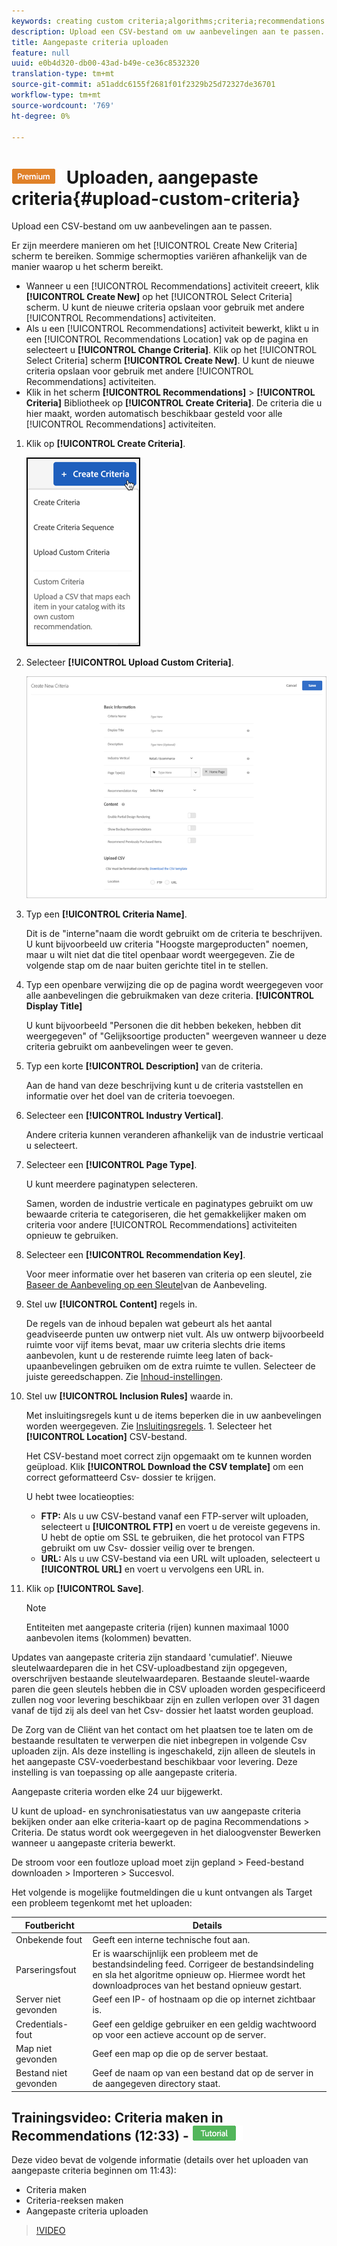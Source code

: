 ```yaml
---
keywords: creating custom criteria;algorithms;criteria;recommendations criteria;csv;ftp;upload csv
description: Upload een CSV-bestand om uw aanbevelingen aan te passen.
title: Aangepaste criteria uploaden
feature: null
uuid: e0b4d320-db00-43ad-b49e-ce36c8532320
translation-type: tm+mt
source-git-commit: a51addc6155f2681f01f2329b25d72327de36701
workflow-type: tm+mt
source-wordcount: '769'
ht-degree: 0%

---
```



# ![PREMIUM](/help/assets/premium.png) Uploaden, aangepaste criteria{#upload-custom-criteria}

Upload een CSV-bestand om uw aanbevelingen aan te passen.

Er zijn meerdere manieren om het [!UICONTROL Create New Criteria] scherm te bereiken. Sommige schermopties variëren afhankelijk van de manier waarop u het scherm bereikt.

* Wanneer u een [!UICONTROL Recommendations] activiteit creeert, klik **[!UICONTROL Create New]** op het [!UICONTROL Select Criteria] scherm. U kunt de nieuwe criteria opslaan voor gebruik met andere [!UICONTROL Recommendations] activiteiten.
* Als u een [!UICONTROL Recommendations] activiteit bewerkt, klikt u in een [!UICONTROL Recommendations Location] vak op de pagina en selecteert u **[!UICONTROL Change Criteria]**. Klik op het [!UICONTROL Select Criteria] scherm **[!UICONTROL Create New]**. U kunt de nieuwe criteria opslaan voor gebruik met andere [!UICONTROL Recommendations] activiteiten.
* Klik in het scherm **[!UICONTROL Recommendations]** > **[!UICONTROL Criteria]** Bibliotheek op **[!UICONTROL Create Criteria]**. De criteria die u hier maakt, worden automatisch beschikbaar gesteld voor alle [!UICONTROL Recommendations] activiteiten.

1. Klik op **[!UICONTROL Create Criteria]**.

   ![Nieuwe criteria maken](/help/c-recommendations/c-algorithms/assets/button_CreateCriteria_new.png)

1. Selecteer **[!UICONTROL Upload Custom Criteria]**.

   ![](assets/CreateNewCriteria_csv.png)

1. Typ een **[!UICONTROL Criteria Name]**.

   Dit is de &quot;interne&quot;naam die wordt gebruikt om de criteria te beschrijven.  U kunt bijvoorbeeld uw criteria &quot;Hoogste margeproducten&quot; noemen, maar u wilt niet dat die titel openbaar wordt weergegeven. Zie de volgende stap om de naar buiten gerichte titel in te stellen.
1. Typ een openbare verwijzing die op de pagina wordt weergegeven voor alle aanbevelingen die gebruikmaken van deze criteria. **[!UICONTROL Display Title]**

   U kunt bijvoorbeeld &quot;Personen die dit hebben bekeken, hebben dit weergegeven&quot; of &quot;Gelijksoortige producten&quot; weergeven wanneer u deze criteria gebruikt om aanbevelingen weer te geven.
1. Typ een korte **[!UICONTROL Description]** van de criteria.

   Aan de hand van deze beschrijving kunt u de criteria vaststellen en informatie over het doel van de criteria toevoegen.
1. Selecteer een **[!UICONTROL Industry Vertical]**.

   Andere criteria kunnen veranderen afhankelijk van de industrie verticaal u selecteert.

1. Selecteer een **[!UICONTROL Page Type]**.

   U kunt meerdere paginatypen selecteren.

   Samen, worden de industrie verticale en paginatypes gebruikt om uw bewaarde criteria te categoriseren, die het gemakkelijker maken om criteria voor andere [!UICONTROL Recommendations] activiteiten opnieuw te gebruiken.
1. Selecteer een **[!UICONTROL Recommendation Key]**.

   Voor meer informatie over het baseren van criteria op een sleutel, zie [Baseer de Aanbeveling op een Sleutel](../../c-recommendations/c-algorithms/create-new-algorithm.md#task_2B0ED54AFBF64C56916B6E1F4DC0DC3B)van de Aanbeveling.
1. Stel uw **[!UICONTROL Content]** regels in.

   De regels van de inhoud bepalen wat gebeurt als het aantal geadviseerde punten uw ontwerp niet vult. Als uw ontwerp bijvoorbeeld ruimte voor vijf items bevat, maar uw criteria slechts drie items aanbevolen, kunt u de resterende ruimte leeg laten of back-upaanbevelingen gebruiken om de extra ruimte te vullen. Selecteer de juiste gereedschappen. Zie [Inhoud-instellingen](../../c-recommendations/c-algorithms/create-new-algorithm.md#concept_BC16005C7A1E4F1A87E33D16221F4A96).
1. Stel uw **[!UICONTROL Inclusion Rules]** waarde in.

   Met insluitingsregels kunt u de items beperken die in uw aanbevelingen worden weergegeven. Zie [Insluitingsregels](../../c-recommendations/c-algorithms/create-new-algorithm.md#task_28DB20F968B1451481D8E51BAF947079). 1. Selecteer het **[!UICONTROL Location]** CSV-bestand.

   Het CSV-bestand moet correct zijn opgemaakt om te kunnen worden geüpload. Klik **[!UICONTROL Download the CSV template]** om een correct geformatteerd Csv- dossier te krijgen.

   U hebt twee locatieopties:

   * **FTP:** Als u uw CSV-bestand vanaf een FTP-server wilt uploaden, selecteert u **[!UICONTROL FTP]** en voert u de vereiste gegevens in. U hebt de optie om SSL te gebruiken, die het protocol van FTPS gebruikt om uw Csv- dossier veilig over te brengen.
   * **URL:** Als u uw CSV-bestand via een URL wilt uploaden, selecteert u **[!UICONTROL URL]** en voert u vervolgens een URL in.

1. Klik op **[!UICONTROL Save]**.

   >[!NOTE]
   >
   >Entiteiten met aangepaste criteria (rijen) kunnen maximaal 1000 aanbevolen items (kolommen) bevatten.

Updates van aangepaste criteria zijn standaard &#39;cumulatief&#39;. Nieuwe sleutelwaardeparen die in het CSV-uploadbestand zijn opgegeven, overschrijven bestaande sleutelwaardeparen. Bestaande sleutel-waarde paren die geen sleutels hebben die in CSV uploaden worden gespecificeerd zullen nog voor levering beschikbaar zijn en zullen verlopen over 31 dagen vanaf de tijd zij als deel van het Csv- dossier het laatst worden geupload.

De Zorg van de Cliënt van het contact om het plaatsen toe te laten om de bestaande resultaten te verwerpen die niet inbegrepen in volgende Csv uploaden zijn. Als deze instelling is ingeschakeld, zijn alleen de sleutels in het aangepaste CSV-voederbestand beschikbaar voor levering. Deze instelling is van toepassing op alle aangepaste criteria.

Aangepaste criteria worden elke 24 uur bijgewerkt.

U kunt de upload- en synchronisatiestatus van uw aangepaste criteria bekijken onder aan elke criteria-kaart op de pagina Recommendations > Criteria. De status wordt ook weergegeven in het dialoogvenster Bewerken wanneer u aangepaste criteria bewerkt.

De stroom voor een foutloze upload moet zijn gepland > Feed-bestand downloaden > Importeren > Succesvol.

Het volgende is mogelijke foutmeldingen die u kunt ontvangen als Target een probleem tegenkomt met het uploaden:

| Foutbericht | Details |
|--- |--- |
| Onbekende fout | Geeft een interne technische fout aan. |
| Parseringsfout | Er is waarschijnlijk een probleem met de bestandsindeling feed. Corrigeer de bestandsindeling en sla het algoritme opnieuw op. Hiermee wordt het downloadproces van het bestand opnieuw gestart. |
| Server niet gevonden | Geef een IP- of hostnaam op die op internet zichtbaar is. |
| Credentials-fout | Geef een geldige gebruiker en een geldig wachtwoord op voor een actieve account op de server. |
| Map niet gevonden | Geef een map op die op de server bestaat. |
| Bestand niet gevonden | Geef de naam op van een bestand dat op de server in de aangegeven directory staat. |

## Trainingsvideo: Criteria maken in Recommendations (12:33) - ![Zelfstudie](/help/assets/tutorial.png)

Deze video bevat de volgende informatie (details over het uploaden van aangepaste criteria beginnen om 11:43):

* Criteria maken
* Criteria-reeksen maken
* Aangepaste criteria uploaden

>[!VIDEO](https://video.tv.adobe.com/v/27694?quality=12)